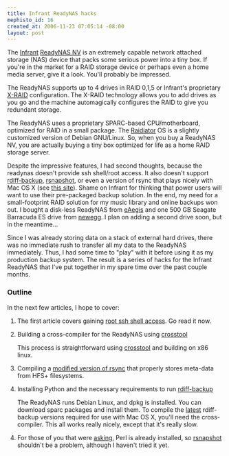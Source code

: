 ```yaml
--- 
title: Infrant ReadyNAS hacks
mephisto_id: 16
created_at: 2006-11-23 07:05:14 -08:00
layout: post
---
```

The [Infrant][] [ReadyNAS NV][] is an extremely capable network attached storage (NAS) device that packs some serious power into a tiny box. If you're in the market for a RAID storage device or perhaps even a home media server, give it a look. You'll probably be impressed.

[Infrant]: http://www.infrant.com 
[ReadyNAS NV]: http://www.infrant.com/products/products_details.php?name=ReadyNAS%20NV

The ReadyNAS supports up to 4 drives in RAID 0,1,5 or Infrant's proprietary [X-RAID][] configuration. The X-RAID technology allows you to add drives as you go and the machine automagically configures the RAID to give you redundant storage.

[x-raid]: http://www.infrant.com/products/tech.php

The ReadyNAS uses a proprietary SPARC-based CPU/motherboard, optimized for RAID in a small package. The [Raidiator][] OS is a slightly customized version of Debian GNU/Linux. So, when you buy a ReadyNAS NV, you are actually buying a tiny box optimized for life as a home RAID storage server.

[raidiator]: http://www.infrant.com/products/products_details.php?name=RAIDiator

Despite the impressive features, I had second thoughts, because the readynas doesn't provide ssh shell/root access.  It also doesn't support [rdiff-backup][], [rsnapshot][], or even a version of rsync that plays nicely with Mac OS X (see [this site][rsync-nl]). Shame on Infrant for thinking that power users will want to use their pre-packaged backup solution. In the end, my need for a small-footprint RAID solution for my music library and online backups won out. I bought a disk-less ReadyNAS from [eAegis][] and one 500 GB Seagate Barracuda ES drive from [newegg][]. I plan on adding a second drive soon, but in the meantime...

[eaegis]: http://www.eaegis.com
[newegg]: http://www.newegg.com
[rdiff-backup]: http://www.nongnu.org/rdiff-backup/
[rsnapshot]: http://www.rsnapshot.org/

Since I was already storing data on a stack of external hard drives, there was no immediate rush to transfer all my data to the ReadyNAS immediately. Thus, I had some time to "play" with it before using it as my production backup system. The result is a series of hacks for the Infrant ReadyNAS that I've put together in my spare time over the past couple months.

### Outline ###

In the next few articles, I hope to cover:

1. The first article covers gaining [root ssh shell access][infrant-shell-access]. Go read it now.

[infrant-shell-access]: http://chapados.org/2006/11/23/infrant-readynas-shell-access

2. Building a cross-compiler for the ReadyNAS using [crosstool][]

    This process is straightforward using [crosstool][] and building on x86 linux.

3. Compiling a [modified version of rsync][rsync-nl] that properly stores meta-data from HFS+ filesystems.

[rsync-nl]: http://www.lartmaker.nl/rsync/

4. Installing Python and the necessary requirements to run [rdiff-backup][]

    The ReadyNAS runs Debian Linux, and dpkg is installed.  You can download sparc packages and install them. To compile the [latest] rdiff-backup versions required for use with Mac OS X, you'll need the cross-compiler. This all works really nicely, except that it's really slow.
 
[crosstool]: http://www.kegel.com/crosstool/
[rdiff-backup]: http://www.nongnu.org/rdiff-backup/
[latest]: http://savannah.nongnu.org/download/rdiff-backup/rdiff-backup-1.1.7.tar.gz

4. For those of you that were [asking], Perl is already installed, so [rsnapshot] shouldn't be a problem, although I haven't tried it yet.

[asking]: http://www.infrant.com/forum/viewtopic.php?t=2701
[rsnapshot]: http://www.rsnapshot.org/
